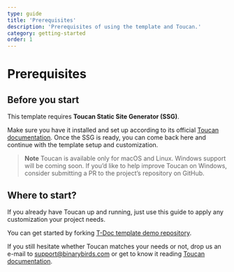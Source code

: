 ```yaml
---
type: guide
title: 'Prerequisites'
description: 'Prerequisites of using the template and Toucan.'
category: getting-started
order: 1
---
```


# Prerequisites


## Before you start

This template requires **Toucan Static Site Generator (SSG)**.

Make sure you have it installed and set up according to its official [Toucan documentation](https://toucansites.com/docs/).
Once the SSG is ready, you can come back here and continue with the template setup and customization.

> **Note** 
Toucan is available only for macOS and Linux. Windows support will be coming soon.
If you’d like to help improve Toucan on Windows, consider submitting a PR to the project’s repository on GitHub. 

## Where to start?

If you already have Toucan up and running, just use this guide to apply any customization your project needs. 

You can get started by forking [T-Doc template demo repository](https://github.com/toucansites/t-doc-template-demo).

If you still hesitate whether Toucan matches your needs or not, drop us an e-mail to [support@binarybirds.com](mailto:support@binarybirds.com) or get to know it reading [Toucan documentation](https://toucansites.com/docs/).

